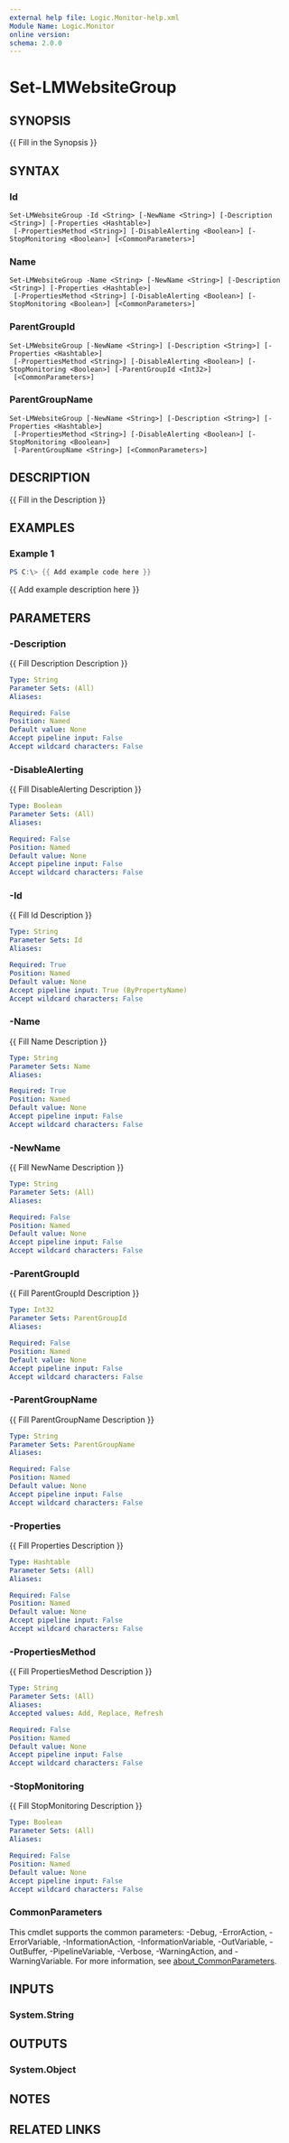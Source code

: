 ```yaml
---
external help file: Logic.Monitor-help.xml
Module Name: Logic.Monitor
online version:
schema: 2.0.0
---
```


# Set-LMWebsiteGroup

## SYNOPSIS
{{ Fill in the Synopsis }}

## SYNTAX

### Id
```
Set-LMWebsiteGroup -Id <String> [-NewName <String>] [-Description <String>] [-Properties <Hashtable>]
 [-PropertiesMethod <String>] [-DisableAlerting <Boolean>] [-StopMonitoring <Boolean>] [<CommonParameters>]
```

### Name
```
Set-LMWebsiteGroup -Name <String> [-NewName <String>] [-Description <String>] [-Properties <Hashtable>]
 [-PropertiesMethod <String>] [-DisableAlerting <Boolean>] [-StopMonitoring <Boolean>] [<CommonParameters>]
```

### ParentGroupId
```
Set-LMWebsiteGroup [-NewName <String>] [-Description <String>] [-Properties <Hashtable>]
 [-PropertiesMethod <String>] [-DisableAlerting <Boolean>] [-StopMonitoring <Boolean>] [-ParentGroupId <Int32>]
 [<CommonParameters>]
```

### ParentGroupName
```
Set-LMWebsiteGroup [-NewName <String>] [-Description <String>] [-Properties <Hashtable>]
 [-PropertiesMethod <String>] [-DisableAlerting <Boolean>] [-StopMonitoring <Boolean>]
 [-ParentGroupName <String>] [<CommonParameters>]
```

## DESCRIPTION
{{ Fill in the Description }}

## EXAMPLES

### Example 1
```powershell
PS C:\> {{ Add example code here }}
```

{{ Add example description here }}

## PARAMETERS

### -Description
{{ Fill Description Description }}

```yaml
Type: String
Parameter Sets: (All)
Aliases:

Required: False
Position: Named
Default value: None
Accept pipeline input: False
Accept wildcard characters: False
```

### -DisableAlerting
{{ Fill DisableAlerting Description }}

```yaml
Type: Boolean
Parameter Sets: (All)
Aliases:

Required: False
Position: Named
Default value: None
Accept pipeline input: False
Accept wildcard characters: False
```

### -Id
{{ Fill Id Description }}

```yaml
Type: String
Parameter Sets: Id
Aliases:

Required: True
Position: Named
Default value: None
Accept pipeline input: True (ByPropertyName)
Accept wildcard characters: False
```

### -Name
{{ Fill Name Description }}

```yaml
Type: String
Parameter Sets: Name
Aliases:

Required: True
Position: Named
Default value: None
Accept pipeline input: False
Accept wildcard characters: False
```

### -NewName
{{ Fill NewName Description }}

```yaml
Type: String
Parameter Sets: (All)
Aliases:

Required: False
Position: Named
Default value: None
Accept pipeline input: False
Accept wildcard characters: False
```

### -ParentGroupId
{{ Fill ParentGroupId Description }}

```yaml
Type: Int32
Parameter Sets: ParentGroupId
Aliases:

Required: False
Position: Named
Default value: None
Accept pipeline input: False
Accept wildcard characters: False
```

### -ParentGroupName
{{ Fill ParentGroupName Description }}

```yaml
Type: String
Parameter Sets: ParentGroupName
Aliases:

Required: False
Position: Named
Default value: None
Accept pipeline input: False
Accept wildcard characters: False
```

### -Properties
{{ Fill Properties Description }}

```yaml
Type: Hashtable
Parameter Sets: (All)
Aliases:

Required: False
Position: Named
Default value: None
Accept pipeline input: False
Accept wildcard characters: False
```

### -PropertiesMethod
{{ Fill PropertiesMethod Description }}

```yaml
Type: String
Parameter Sets: (All)
Aliases:
Accepted values: Add, Replace, Refresh

Required: False
Position: Named
Default value: None
Accept pipeline input: False
Accept wildcard characters: False
```

### -StopMonitoring
{{ Fill StopMonitoring Description }}

```yaml
Type: Boolean
Parameter Sets: (All)
Aliases:

Required: False
Position: Named
Default value: None
Accept pipeline input: False
Accept wildcard characters: False
```

### CommonParameters
This cmdlet supports the common parameters: -Debug, -ErrorAction, -ErrorVariable, -InformationAction, -InformationVariable, -OutVariable, -OutBuffer, -PipelineVariable, -Verbose, -WarningAction, and -WarningVariable. For more information, see [about_CommonParameters](http://go.microsoft.com/fwlink/?LinkID=113216).

## INPUTS

### System.String
## OUTPUTS

### System.Object
## NOTES

## RELATED LINKS
